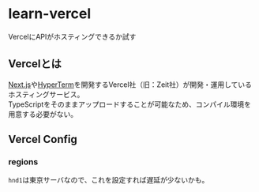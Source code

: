 # learn-vercel
VercelにAPIがホスティングできるか試す

## Vercelとは
[Next.js](https://nextjs.org/)や[HyperTerm](https://hyper.is/)を開発するVercel社（旧：Zeit社）が開発・運用しているホスティングサービス。  
TypeScriptをそのままアップロードすることが可能なため、コンパイル環境を用意する必要がない。

## Vercel Config
### regions
`hnd1`は東京サーバなので、これを設定すれば遅延が少ないかも。